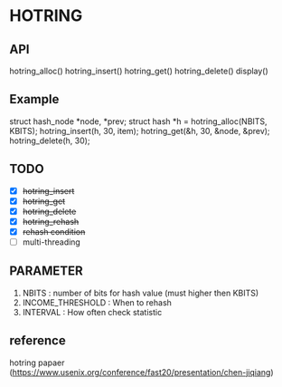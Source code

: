 # HOTRING

## API

hotring_alloc()
hotring_insert()
hotring_get()
hotring_delete()
display()

## Example
struct hash_node *node, *prev;
struct hash *h = hotring_alloc(NBITS, KBITS);
hotring_insert(h, 30, item);
hotring_get(&h, 30, &node, &prev);
hotring_delete(h, 30);

## TODO
  - [x] ~~hotring_insert~~
  - [x] ~~hotring_get~~
  - [x] ~~hotring_delete~~
  - [x] ~~hotring_rehash~~
  - [x] ~~rehash condition~~
  - [ ] multi-threading

## PARAMETER
1. NBITS : number of bits for hash value (must higher then KBITS)
2. INCOME_THRESHOLD : When to rehash
3. INTERVAL : How often check statistic

## reference
hotring papaer (https://www.usenix.org/conference/fast20/presentation/chen-jiqiang)
